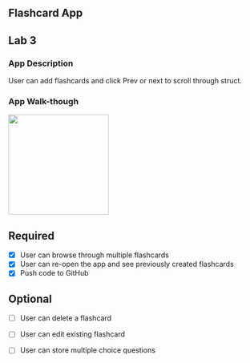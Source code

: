 ## Flashcard App


## Lab 3

### App Description
User can add flashcards and click Prev or next to scroll through struct.

### App Walk-though

<img src="https://github.com/jess-izuu/Flashcards/blob/master/walkthrough_buttons.gif" width=200><br>


## Required
- [x] User can browse through multiple flashcards
- [x] User can re-open the app and see previously created flashcards
- [x] Push code to GitHub
## Optional
- [ ] User can delete a flashcard
- [ ] User can edit existing flashcard
- [ ] User can store multiple choice questions

